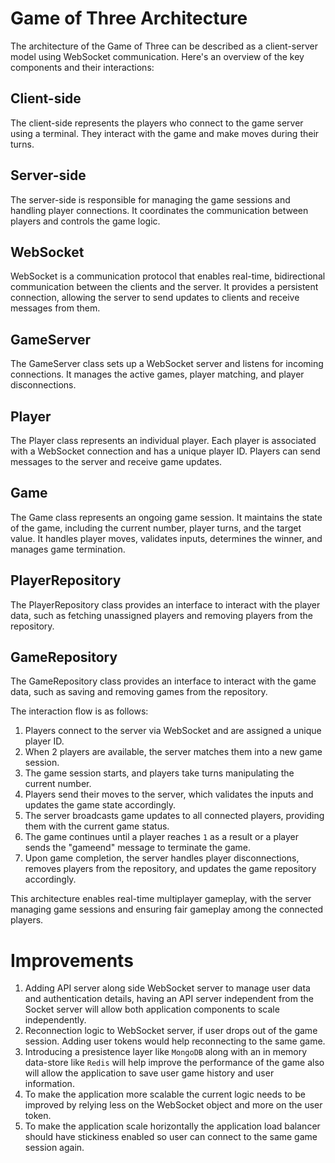# Game of Three Architecture

The architecture of the Game of Three can be described as a client-server model using WebSocket communication. Here's an
overview of the key components and their interactions:

## Client-side

The client-side represents the players who connect to the game server using a terminal. They interact with the game and
make moves during their turns.

## Server-side

The server-side is responsible for managing the game sessions and handling player connections. It coordinates the
communication between players and controls the game logic.

## WebSocket

WebSocket is a communication protocol that enables real-time, bidirectional communication between the clients and the
server. It provides a persistent connection, allowing the server to send updates to clients and receive messages from
them.

## GameServer

The GameServer class sets up a WebSocket server and listens for incoming connections. It manages the active games,
player matching, and player disconnections.

## Player

The Player class represents an individual player. Each player is associated with a WebSocket connection and has a unique
player ID. Players can send messages to the server and receive game updates.

## Game

The Game class represents an ongoing game session. It maintains the state of the game, including the current number,
player turns, and the target value. It handles player moves, validates inputs, determines the winner, and manages game
termination.

## PlayerRepository

The PlayerRepository class provides an interface to interact with the player data, such as fetching unassigned players
and removing players from the repository.

## GameRepository

The GameRepository class provides an interface to interact with the game data, such as saving and removing games from
the repository.

The interaction flow is as follows:

1. Players connect to the server via WebSocket and are assigned a unique player ID.
2. When 2 players are available, the server matches them into a new game session.
3. The game session starts, and players take turns manipulating the current number.
4. Players send their moves to the server, which validates the inputs and updates the game state accordingly.
5. The server broadcasts game updates to all connected players, providing them with the current game status.
6. The game continues until a player reaches `1` as a result or a player sends the "gameend" message to terminate the
   game.
7. Upon game completion, the server handles player disconnections, removes players from the repository, and updates the
   game repository accordingly.

This architecture enables real-time multiplayer gameplay, with the server managing game sessions and ensuring fair
gameplay among the connected players.

# Improvements

1. Adding API server along side WebSocket server to manage user data and authentication details, having an API server
   independent from the Socket server will allow both application components to scale independently.
2. Reconnection logic to WebSocket server, if user drops out of the game session. Adding user tokens would help
   reconnecting to the same game.
3. Introducing a presistence layer like `MongoDB` along with an in memory data-store like `Redis` will help improve the
   performance of the game also will allow the application to save user game history and user information.
4. To make the application more scalable the current logic needs to be improved by relying less on the WebSocket object
   and more on the user token.
5. To make the application scale horizontally the application load balancer should have stickiness enabled so user can
   connect to the same game session again.
